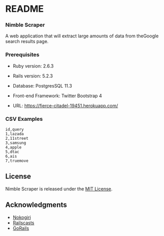 # README

### Nimble Scraper

A web​ application that​ will​ extract large amounts of​ data​ from​ the​ Google​ search results​ page. 

### Prerequisites
 
* Ruby version: 2.6.3

* Rails version: 5.2.3

* Database: PostgresSQL 11.3

* Front-end Framework: Twitter Bootstrap 4

* URL: https://fierce-citadel-19451.herokuapp.com/

### CSV Examples

```
id,query
1,lazada
2,11street
3,samsung
4,apple
5,dtac
6,ais
7,truemove
```

## License

Nimble Scraper is released under the [MIT License](https://opensource.org/licenses/MIT).

## Acknowledgments

* [Nokogiri](http://www.nokogiri.org/)
* [Railscasts](http://railscasts.com/)
* [GoRails](https://gorails.com/)
